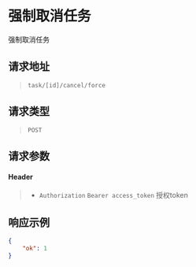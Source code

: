 # 强制取消任务

强制取消任务

## 请求地址

> `task/[id]/cancel/force`

## 请求类型

> `POST`

## 请求参数

#### Header

> - `Authorization` `Bearer access_token` 授权token

## 响应示例

```json
{
    "ok": 1
}
```